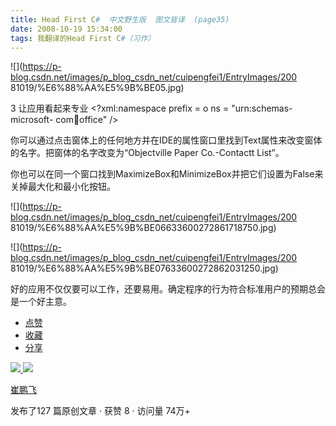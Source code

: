 ```yaml
---
title: Head First C#  中文野生版  图文皆译  (page35)
date: 2008-10-19 15:34:00
tags: 我翻译的Head First C#（习作）
---
```

![](https://p-blog.csdn.net/images/p_blog_csdn_net/cuipengfei1/EntryImages/200
81019/%E6%88%AA%E5%9B%BE05.jpg)

3  让应用看起来专业  <?xml:namespace prefix = o ns = "urn:schemas-microsoft-
com:office:office" />

你可以通过点击窗体上的任何地方并在IDE的属性窗口里找到Text属性来改变窗体的名字。把窗体的名字改变为“Objectville Paper
Co.-Contactt List”。

你也可以在同一个窗口找到MaximizeBox和MinimizeBox并把它们设置为False来关掉最大化和最小化按钮。

![](https://p-blog.csdn.net/images/p_blog_csdn_net/cuipengfei1/EntryImages/200
81019/%E6%88%AA%E5%9B%BE06633600272861718750.jpg)

![](https://p-blog.csdn.net/images/p_blog_csdn_net/cuipengfei1/EntryImages/200
81019/%E6%88%AA%E5%9B%BE07633600272862031250.jpg)

好的应用不仅仅要可以工作，还要易用。确定程序的行为符合标准用户的预期总会是一个好主意。

  * [ 点赞  ](javascript:;)
  * [ 收藏  ](javascript:;)
  * [ 分享 ](javascript:;)

[ ![](https://profile.csdnimg.cn/5/2/5/3_cuipengfei1)
![](https://g.csdnimg.cn/static/user-reg-year/1x/11.png)
](https://blog.csdn.net/cuipengfei1)

[ 崔鹏飞 ](https://blog.csdn.net/cuipengfei1)

发布了127 篇原创文章  ·  获赞 8  ·  访问量 74万+

